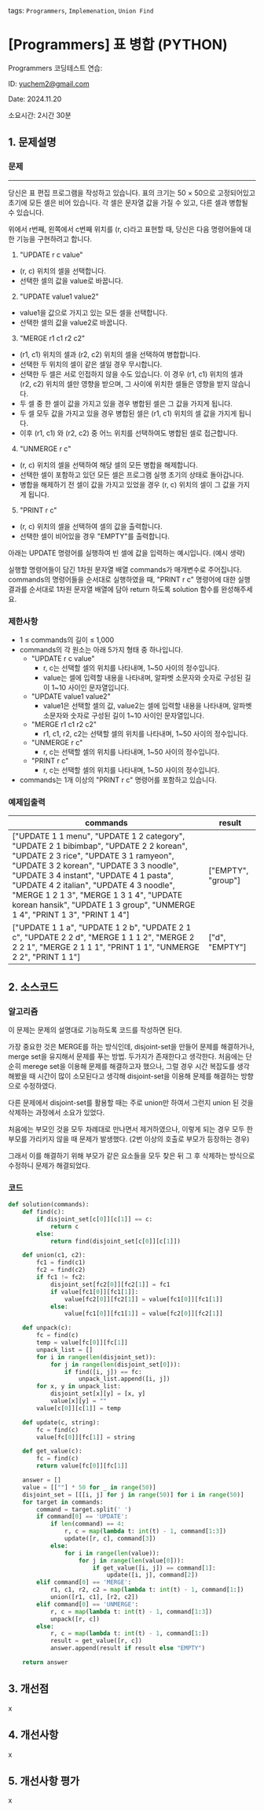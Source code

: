 tags: `Programmers`, `Implemenation`, `Union Find`
# [Programmers] 표 병합 (PYTHON)
Programmers 코딩테스트 연습: 

ID: yuchem2@gmail.com

Date: 2024.11.20

소요시간: 2시간 30분

## 1. 문제설명

### 문제
---
당신은 표 편집 프로그램을 작성하고 있습니다.
표의 크기는 50 × 50으로 고정되어있고 초기에 모든 셀은 비어 있습니다.
각 셀은 문자열 값을 가질 수 있고, 다른 셀과 병합될 수 있습니다.

위에서 r번째, 왼쪽에서 c번째 위치를 (r, c)라고 표현할 때, 당신은 다음 명령어들에 대한 기능을 구현하려고 합니다.

1. "UPDATE r c value"
  + (r, c) 위치의 셀을 선택합니다.
  + 선택한 셀의 값을 value로 바꿉니다.
2. "UPDATE value1 value2"
  + value1을 값으로 가지고 있는 모든 셀을 선택합니다.
  + 선택한 셀의 값을 value2로 바꿉니다.
3. "MERGE r1 c1 r2 c2"
  + (r1, c1) 위치의 셀과 (r2, c2) 위치의 셀을 선택하여 병합합니다.
  + 선택한 두 위치의 셀이 같은 셀일 경우 무시합니다.
  + 선택한 두 셀은 서로 인접하지 않을 수도 있습니다. 이 경우 (r1, c1) 위치의 셀과 (r2, c2) 위치의 셀만 영향을 받으며, 그 사이에 위치한 셀들은 영향을 받지 않습니다.
  + 두 셀 중 한 셀이 값을 가지고 있을 경우 병합된 셀은 그 값을 가지게 됩니다.
  + 두 셀 모두 값을 가지고 있을 경우 병합된 셀은 (r1, c1) 위치의 셀 값을 가지게 됩니다.
  + 이후 (r1, c1) 와 (r2, c2) 중 어느 위치를 선택하여도 병합된 셀로 접근합니다.
4. "UNMERGE r c"
  + (r, c) 위치의 셀을 선택하여 해당 셀의 모든 병합을 해제합니다.
  + 선택한 셀이 포함하고 있던 모든 셀은 프로그램 실행 초기의 상태로 돌아갑니다.
  + 병합을 해제하기 전 셀이 값을 가지고 있었을 경우 (r, c) 위치의 셀이 그 값을 가지게 됩니다.
5. "PRINT r c"
  + (r, c) 위치의 셀을 선택하여 셀의 값을 출력합니다.
  + 선택한 셀이 비어있을 경우 "EMPTY"를 출력합니다.

아래는 UPDATE 명령어를 실행하여 빈 셀에 값을 입력하는 예시입니다. (예시 생략)

실행할 명령어들이 담긴 1차원 문자열 배열 commands가 매개변수로 주어집니다. commands의 명령어들을 순서대로 실행하였을 때, "PRINT r c" 명령어에 대한 실행결과를 순서대로 1차원 문자열 배열에 담아 return 하도록 solution 함수를 완성해주세요.


### 제한사항
+ 1 ≤ commands의 길이 ≤ 1,000
+ commands의 각 원소는 아래 5가지 형태 중 하나입니다.
  + "UPDATE r c value"
    + r, c는 선택할 셀의 위치를 나타내며, 1~50 사이의 정수입니다.
    + value는 셀에 입력할 내용을 나타내며, 알파벳 소문자와 숫자로 구성된 길이 1~10 사이인 문자열입니다.
  + "UPDATE value1 value2"
    + value1은 선택할 셀의 값, value2는 셀에 입력할 내용을 나타내며, 알파벳 소문자와 숫자로 구성된 길이 1~10 사이인 문자열입니다.
  + "MERGE r1 c1 r2 c2"
    + r1, c1, r2, c2는 선택할 셀의 위치를 나타내며, 1~50 사이의 정수입니다.
  + "UNMERGE r c"
    + r, c는 선택할 셀의 위치를 나타내며, 1~50 사이의 정수입니다.
  + "PRINT r c"
    + r, c는 선택할 셀의 위치를 나타내며, 1~50 사이의 정수입니다.
+ commands는 1개 이상의 "PRINT r c" 명령어를 포함하고 있습니다.

### 예제입출력
| commands                                                                                                                                                                                                                                                                                                                                                                              | result              |
|---------------------------------------------------------------------------------------------------------------------------------------------------------------------------------------------------------------------------------------------------------------------------------------------------------------------------------------------------------------------------------------|---------------------|
| ["UPDATE 1 1 menu", "UPDATE 1 2 category", "UPDATE 2 1 bibimbap", "UPDATE 2 2 korean", "UPDATE 2 3 rice", "UPDATE 3 1 ramyeon", "UPDATE 3 2 korean", "UPDATE 3 3 noodle", "UPDATE 3 4 instant", "UPDATE 4 1 pasta", "UPDATE 4 2 italian", "UPDATE 4 3 noodle", "MERGE 1 2 1 3", "MERGE 1 3 1 4", "UPDATE korean hansik", "UPDATE 1 3 group", "UNMERGE 1 4", "PRINT 1 3", "PRINT 1 4"] | ["EMPTY", "group"]  |
| ["UPDATE 1 1 a", "UPDATE 1 2 b", "UPDATE 2 1 c", "UPDATE 2 2 d", "MERGE 1 1 1 2", "MERGE 2 2 2 1", "MERGE 2 1 1 1", "PRINT 1 1", "UNMERGE 2 2", "PRINT 1 1"]                                                                                                                                                                                                                          | ["d", "EMPTY"]      |

## 2. 소스코드

### 알고리즘
이 문제는 문제의 설명대로 기능하도록 코드를 작성하면 된다. 

가장 중요한 것은 MERGE를 하는 방식인데, disjoint-set을 만들어 문제를 해결하거나, merge set을 유지해서 문제를 푸는 방법. 두가지가 존재한다고 생각한다.
처음에는 단순히 merege set을 이용해 문제를 해결하고자 했으나, 그럴 경우 시간 복잡도를 생각해봤을 때 시간이 많이 소모된다고 생각해 disjoint-set을 이용해 문제를 해결하는 방향으로 수정하였다.

다른 문제에서 disjoint-set를 활용할 때는 주로 union만 하여서 그런지 union 된 것을 삭제하는 과정에서 소요가 있었다. 

처음에는 부모인 것을 모두 차례대로 만나면서 제거하였으나, 이렇게 되는 경우 모두 한 부모를 가리키지 않을 때 문제가 발생했다. (2번 이상의 호출로 부모가 등장하는 경우)

그래서 이를 해결하기 위해 부모가 같은 요소들을 모두 찾은 뒤 그 후 삭제하는 방식으로 수정하니 문제가 해결되었다. 


### 코드
```python
def solution(commands):
    def find(c):
        if disjoint_set[c[0]][c[1]] == c:
            return c
        else:
            return find(disjoint_set[c[0]][c[1]])

    def union(c1, c2):
        fc1 = find(c1)
        fc2 = find(c2)
        if fc1 != fc2:
            disjoint_set[fc2[0]][fc2[1]] = fc1
            if value[fc1[0]][fc1[1]]:
                value[fc2[0]][fc2[1]] = value[fc1[0]][fc1[1]]
            else:
                value[fc1[0]][fc1[1]] = value[fc2[0]][fc2[1]]

    def unpack(c):
        fc = find(c)
        temp = value[fc[0]][fc[1]]
        unpack_list = []
        for i in range(len(disjoint_set)):
            for j in range(len(disjoint_set[0])):
                if find([i, j]) == fc:
                    unpack_list.append([i, j])
        for x, y in unpack_list:
            disjoint_set[x][y] = [x, y]
            value[x][y] = ""
        value[c[0]][c[1]] = temp

    def update(c, string):
        fc = find(c)
        value[fc[0]][fc[1]] = string

    def get_value(c):
        fc = find(c)
        return value[fc[0]][fc[1]]

    answer = []
    value = [[""] * 50 for _ in range(50)]
    disjoint_set = [[[i, j] for j in range(50)] for i in range(50)]
    for target in commands:
        command = target.split(' ')
        if command[0] == 'UPDATE':
            if len(command) == 4:
                r, c = map(lambda t: int(t) - 1, command[1:3])
                update([r, c], command[3])
            else:
                for i in range(len(value)):
                    for j in range(len(value[0])):
                        if get_value([i, j]) == command[1]:
                            update([i, j], command[2])
        elif command[0] == 'MERGE':
            r1, c1, r2, c2 = map(lambda t: int(t) - 1, command[1:])
            union([r1, c1], [r2, c2])
        elif command[0] == 'UNMERGE':
            r, c = map(lambda t: int(t) - 1, command[1:3])
            unpack([r, c])
        else:
            r, c = map(lambda t: int(t) - 1, command[1:])
            result = get_value([r, c])
            answer.append(result if result else "EMPTY")

    return answer
```
## 3. 개선점
x
## 4. 개선사항
x
## 5. 개선사항 평가
x
